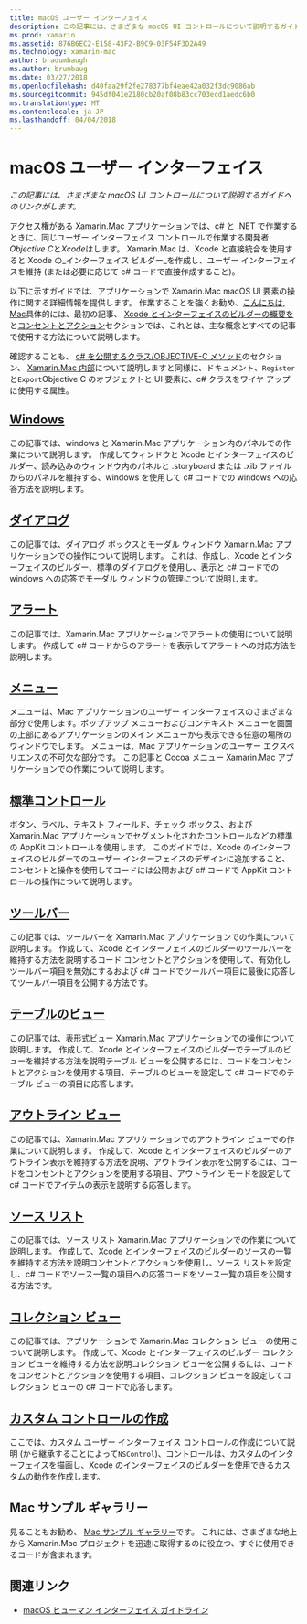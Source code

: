 ```yaml
---
title: macOS ユーザー インターフェイス
description: この記事には、さまざまな macOS UI コントロールについて説明するガイドへのリンクがします。
ms.prod: xamarin
ms.assetid: 876B6EC2-E158-43F2-B9C9-03F54F3D2A49
ms.technology: xamarin-mac
author: bradumbaugh
ms.author: brumbaug
ms.date: 03/27/2018
ms.openlocfilehash: d40faa29f2fe278377bf4eae42a032f3dc9086ab
ms.sourcegitcommit: 945df041e2180cb20af08b83cc703ecd1aedc6b0
ms.translationtype: MT
ms.contentlocale: ja-JP
ms.lasthandoff: 04/04/2018
---
```

# <a name="macos-user-interface"></a>macOS ユーザー インターフェイス

_この記事には、さまざまな macOS UI コントロールについて説明するガイドへのリンクがします。_

アクセス権がある Xamarin.Mac アプリケーションでは、c# と .NET で作業するときに、同じユーザー インターフェイス コントロールで作業する開発者*Objective C*と*Xcode*はします。 Xamarin.Mac は、Xcode と直接統合を使用すると Xcode の_インターフェイス ビルダー_を作成し、ユーザー インターフェイスを維持 (または必要に応じて c# コードで直接作成すること)。

以下に示すガイドでは、アプリケーションで Xamarin.Mac macOS UI 要素の操作に関する詳細情報を提供します。 作業することを強くお勧め、[こんにちは, Mac](~/mac/get-started/hello-mac.md)具体的には、最初の記事、 [Xcode とインターフェイスのビルダーの概要を](~/mac/get-started/hello-mac.md#Introduction_to_Xcode_and_Interface_Builder)と[コンセントとアクション](~/mac/get-started/hello-mac.md#Outlets_and_Actions)セクションでは、これとは、主な概念とすべての記事で使用する方法について説明します。

確認することも、 [c# を公開するクラス/OBJECTIVE-C メソッド](~/mac/internals/how-it-works.md#exposing-c-classes--methods-to-objective-c)のセクション、 [Xamarin.Mac 内部](~/mac/internals/how-it-works.md)について説明しますと同様に、ドキュメント、`Register`と`Export`Objective C のオブジェクトと UI 要素に、c# クラスをワイヤ アップに使用する属性。

## <a name="windowsmacuser-interfacewindowmd"></a>[Windows](~/mac/user-interface/window.md)

この記事では、windows と Xamarin.Mac アプリケーション内のパネルでの作業について説明します。 作成してウィンドウと Xcode とインターフェイスのビルダー、読み込みのウィンドウ内のパネルと .storyboard または .xib ファイルからのパネルを維持する、windows を使用して c# コードでの windows への応答方法を説明します。

## <a name="dialogsmacuser-interfacedialogmd"></a>[ダイアログ](~/mac/user-interface/dialog.md)

この記事では、ダイアログ ボックスとモーダル ウィンドウ Xamarin.Mac アプリケーションでの操作について説明します。 これは、作成し、Xcode とインターフェイスのビルダー、標準のダイアログを使用し、表示と c# コードでの windows への応答でモーダル ウィンドウの管理について説明します。

## <a name="alertsmacuser-interfacealertmd"></a>[アラート](~/mac/user-interface/alert.md)

この記事では、Xamarin.Mac アプリケーションでアラートの使用について説明します。 作成して c# コードからのアラートを表示してアラートへの対応方法を説明します。

## <a name="menusmacuser-interfacemenumd"></a>[メニュー](~/mac/user-interface/menu.md)

メニューは、Mac アプリケーションのユーザー インターフェイスのさまざまな部分で使用します。ポップアップ メニューおよびコンテキスト メニューを画面の上部にあるアプリケーションのメイン メニューから表示できる任意の場所のウィンドウでします。 メニューは、Mac アプリケーションのユーザー エクスペリエンスの不可欠な部分です。 この記事と Cocoa メニュー Xamarin.Mac アプリケーションでの作業について説明します。

## <a name="standard-controlsmacuser-interfacestandard-controlsmd"></a>[標準コントロール](~/mac/user-interface/standard-controls.md)

ボタン、ラベル、テキスト フィールド、チェック ボックス、および Xamarin.Mac アプリケーションでセグメント化されたコントロールなどの標準の AppKit コントロールを使用します。 このガイドでは、Xcode のインターフェイスのビルダーでのユーザー インターフェイスのデザインに追加すること、コンセントと操作を使用してコードには公開および c# コードで AppKit コントロールの操作について説明します。

## <a name="toolbarsmacuser-interfacetoolbarmd"></a>[ツールバー](~/mac/user-interface/toolbar.md)

この記事では、ツールバーを Xamarin.Mac アプリケーションでの作業について説明します。 作成して、Xcode とインターフェイスのビルダーのツールバーを維持する方法を説明するコード コンセントとアクションを使用して、有効化しツールバー項目を無効にするおよび c# コードでツールバー項目に最後に応答してツールバー項目を公開する方法です。

## <a name="table-viewsmacuser-interfacetable-viewmd"></a>[テーブルのビュー](~/mac/user-interface/table-view.md)

この記事では、表形式ビュー Xamarin.Mac アプリケーションでの操作について説明します。 作成して、Xcode とインターフェイスのビルダーでテーブルのビューを維持する方法を説明テーブル ビューを公開するには、コードをコンセントとアクションを使用する項目、テーブルのビューを設定して c# コードでのテーブル ビューの項目に応答します。

## <a name="outline-viewsmacuser-interfaceoutline-viewmd"></a>[アウトライン ビュー](~/mac/user-interface/outline-view.md)

この記事では、Xamarin.Mac アプリケーションでのアウトライン ビューでの作業について説明します。 作成して、Xcode とインターフェイスのビルダーのアウトライン表示を維持する方法を説明、アウトライン表示を公開するには、コードをコンセントとアクションを使用する項目、アウトライン モードを設定して c# コードでアイテムの表示を説明する応答します。

## <a name="source-listsmacuser-interfacesource-listmd"></a>[ソース リスト](~/mac/user-interface/source-list.md)

この記事では、ソース リスト Xamarin.Mac アプリケーションでの作業について説明します。 作成して、Xcode とインターフェイスのビルダーのソースの一覧を維持する方法を説明コンセントとアクションを使用し、ソース リストを設定し、c# コードでソース一覧の項目への応答コードをソース一覧の項目を公開する方法です。

## <a name="collection-viewsmacuser-interfacecollection-viewmd"></a>[コレクション ビュー](~/mac/user-interface/collection-view.md)

この記事では、アプリケーションで Xamarin.Mac コレクション ビューの使用について説明します。 作成して、Xcode とインターフェイスのビルダー コレクション ビューを維持する方法を説明コレクション ビューを公開するには、コードをコンセントとアクションを使用する項目、コレクション ビューを設定してコレクション ビューの c# コードで応答します。

## <a name="creating-custom-controlsmacuser-interfacecustom-controlsmd"></a>[カスタム コントロールの作成](~/mac/user-interface/custom-controls.md)

ここでは、カスタム ユーザー インターフェイス コントロールの作成について説明 (から継承することによって`NSControl`)、コントロールは、カスタムのインターフェイスを描画し、Xcode のインターフェイスのビルダーを使用できるカスタムの動作を作成します。

## <a name="mac-samples-gallery"></a>Mac サンプル ギャラリー

見ることもお勧め、 [Mac サンプル ギャラリー](https://developer.xamarin.com/samples/mac/all/)です。 これには、さまざまな地上から Xamarin.Mac プロジェクトを迅速に取得するのに役立つ、すぐに使用できるコードが含まれます。

## <a name="related-links"></a>関連リンク

- [macOS ヒューマン インターフェイス ガイドライン](https://developer.apple.com/macos/human-interface-guidelines/overview/themes/)
